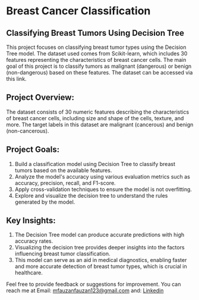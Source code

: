 # Breast Cancer Classification
## Classifying Breast Tumors Using Decision Tree
This project focuses on classifying breast tumor types using the Decision Tree model. The dataset used comes from Scikit-learn, which includes 30 features representing the characteristics of breast cancer cells. The main goal of this project is to classify tumors as malignant (dangerous) or benign (non-dangerous) based on these features. The dataset can be accessed via this link.

## Project Overview:
The dataset consists of 30 numeric features describing the characteristics of breast cancer cells, including size and shape of the cells, texture, and more. The target labels in this dataset are malignant (cancerous) and benign (non-cancerous).

## Project Goals:
1. Build a classification model using Decision Tree to classify breast tumors based on the available features.
2. Analyze the model's accuracy using various evaluation metrics such as accuracy, precision, recall, and F1-score.
3. Apply cross-validation techniques to ensure the model is not overfitting.
4. Explore and visualize the decision tree to understand the rules generated by the model.

## Key Insights:
1. The Decision Tree model can produce accurate predictions with high accuracy rates.
2. Visualizing the decision tree provides deeper insights into the factors influencing breast tumor classification.
3. This model can serve as an aid in medical diagnostics, enabling faster and more accurate detection of breast tumor types, which is crucial in healthcare.

Feel free to provide feedback or suggestions for improvement. You can reach me at Email: mfauzanfauzan123@gmail.com and: [Linkedin](https://www.linkedin.com/in/muhammadfauzandsml/)
